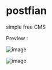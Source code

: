 # postfian
simple free CMS

Preview :

![image](https://github.com/benstitousofiane/postfian/assets/129552238/6a87c5ac-4bdd-44eb-b880-df25d9970361)

![image](https://github.com/benstitousofiane/postfian/assets/129552238/764bc0f7-c377-4b23-8179-6e5e61eaeb8f)
